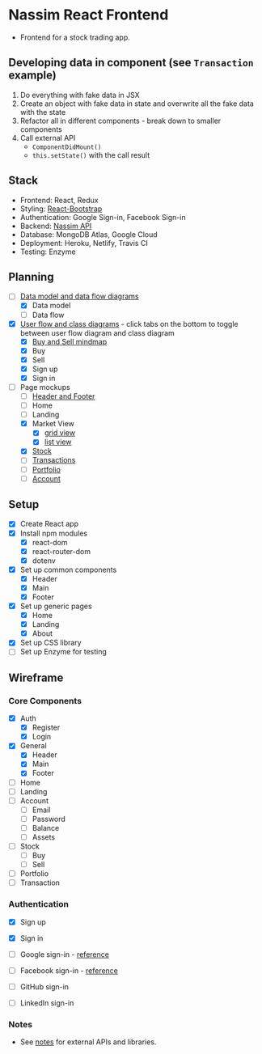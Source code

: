 # Nassim React Frontend
- Frontend for a stock trading app.

## Developing data in component (see `Transaction` example)
1. Do everything with fake data in JSX
2. Create an object with fake data in state and overwrite all the fake data with the state
3. Refactor all in different components - break down to smaller components
4. Call external API
	- `ComponentDidMount()`
	- `this.setState()` with the call result

## Stack
- Frontend: React, Redux
- Styling: [React-Bootstrap](https://react-bootstrap.github.io/)
- Authentication: Google Sign-in, Facebook Sign-in
- Backend: [Nassim API](https://github.com/elainechan/nassim-api)
- Database: MongoDB Atlas, Google Cloud
- Deployment: Heroku, Netlify, Travis CI
- Testing: Enzyme

## Planning
- [ ] [Data model and data flow diagrams](https://www.lucidchart.com/invitations/accept/a3d05af8-7701-45f3-9d95-aea6e53bf1fe)
	- [x] Data model
	- [ ] Data flow
- [x] [User flow and class diagrams](https://www.lucidchart.com/invitations/accept/b753933a-e61a-419a-bb17-512399382754) - click tabs on the bottom to toggle between user flow diagram and class diagram
	- [x] [Buy and Sell mindmap](https://www.mindmeister.com/1142330199?t=X3o3zAO1xb)
	- [x] Buy
	- [x] Sell
	- [x] Sign up
	- [x] Sign in
- [ ] Page mockups
	- [ ] [Header and Footer]()
	- [ ] Home
	- [ ] Landing
	- [x] Market View
		- [x] [grid view](https://wireframe.cc/6lapy6)
		- [x] [list view](https://wireframe.cc/8Wsa4O)
	- [x] [Stock](https://wireframe.cc/OLjSTq)
	- [ ] [Transactions]()
	- [ ] [Portfolio]()
	- [ ] [Account]()

## Setup
- [x] Create React app
- [x] Install npm modules
	- [x] react-dom
	- [x] react-router-dom
	- [x] dotenv
- [x] Set up common components 
	- [x] Header
	- [x] Main
	- [x] Footer
- [x] Set up generic pages
	- [x] Home
	- [x] Landing
	- [x] About
- [x] Set up CSS library
- [ ] Set up Enzyme for testing

## Wireframe
### Core Components
- [x] Auth
	- [x] Register
	- [x] Login
- [x] General
	- [x] Header
	- [x] Main
	- [x] Footer
- [ ] Home
- [ ] Landing
- [ ] Account
	- [ ] Email
	- [ ] Password
	- [ ] Balance
	- [ ] Assets
- [ ] Stock
	- [ ] Buy
	- [ ] Sell
- [ ] Portfolio
- [ ] Transaction
### Authentication
- [x] Sign up
- [x] Sign in
- [ ] Google sign-in - [reference](https://developers.google.com/identity/sign-in/web/sign-in)
- [ ] Facebook sign-in - [reference](https://developers.facebook.com/docs/facebook-login/web)
- [ ] GitHub sign-in
- [ ] LinkedIn sign-in



### Notes
- See [notes](https://github.com/elainechan/nassim-react/blob/master/notes.md) for external APIs and libraries.